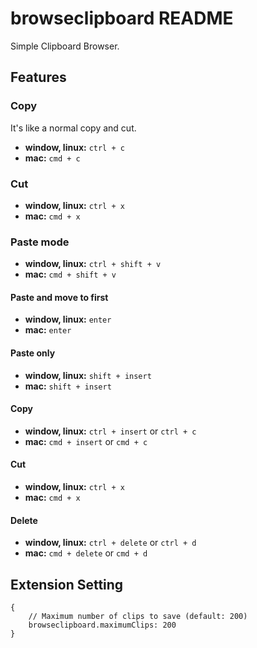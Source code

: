 # browseclipboard README

Simple Clipboard Browser.

## Features

### Copy
It's like a normal copy and cut.
* **window, linux:** `ctrl + c`
* **mac:** `cmd + c`

### Cut
* **window, linux:** `ctrl + x`
* **mac:** `cmd + x`

### Paste mode
* **window, linux:** `ctrl + shift + v`
* **mac:** `cmd + shift + v`

#### Paste and move to first
* **window, linux:** `enter`
* **mac:** `enter`

#### Paste only
* **window, linux:** `shift + insert`
* **mac:** `shift + insert`

#### Copy
* **window, linux:** `ctrl + insert` or `ctrl + c`
* **mac:** `cmd + insert` or `cmd + c`

#### Cut
* **window, linux:** `ctrl + x`
* **mac:** `cmd + x`

#### Delete
* **window, linux:** `ctrl + delete` or `ctrl + d`
* **mac:** `cmd + delete` or `cmd + d`

## Extension Setting

```
{
    // Maximum number of clips to save (default: 200)  
    browseclipboard.maximumClips: 200
}
```
